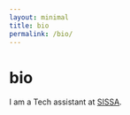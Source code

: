 ```yaml
---
layout: minimal
title: bio
permalink: /bio/
---
```


# bio

I am a Tech assistant at [SISSA](https://www.sissa.it/).

